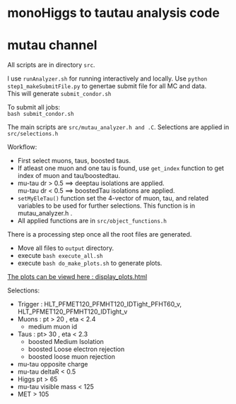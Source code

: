# monoHiggs to tautau analysis code

# mutau channel

All scripts are in directory `src`.

I use `runAnalyzer.sh` for running interactively and locally.
Use `python step1_makeSubmitFile.py` to genertae submit file for all MC and data.  
This will generate `submit_condor.sh`

To submit all jobs:  
`bash submit_condor.sh`



The main scripts are `src/mutau_analyzer.h and .C`.
Selections are applied in `src/selections.h`

Workflow:  
- First select muons, taus, boosted taus.
- If atleast one muon and one tau is found, use `get_index` function to get index of muon and tau/boostedtau.
- mu-tau dr > 0.5 ==> deeptau isolations are applied.  
mu-tau dr < 0.5 ==> boostedTau isolations are applied.
- `setMyEleTau()` function set the 4-vector of muon, tau, and related variables to be used for further selections. This function is in mutau_analyzer.h .
- All applied functions are in `src/object_functions.h`

There is a processing step once all the root files are generated. 
- Move all files to `output` directory.
- execute  `bash execute_all.sh ` 
- execute ` bash do_make_plots.sh ` to generate plots.

[The plots can be viewd here : display_plots.html](https://htmlpreview.github.io/?https://github.com/msjithin/monoHiggs_postAnalyzer/blob/mutau_2017/display_plots.html)


Selections:
- Trigger : HLT_PFMET120_PFMHT120_IDTight_PFHT60_v, HLT_PFMET120_PFMHT120_IDTight_v
- Muons : pt > 20 , eta < 2.4
    - medium muon id
- Taus :  pt> 30 , eta < 2.3 
    - boosted Medium Isolation
    - boosted Loose electron rejection
    - boosted loose muon rejection
- mu-tau opposite charge
- mu-tau deltaR < 0.5
- Higgs pt > 65
- mu-tau visible mass < 125
- MET > 105
